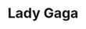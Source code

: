 ---
layout: post
category: concert
title: Lady Gaga
artists: 
- Lady Gaga
place: 
- Stade de France
country: France
city: Saint-Denis
---